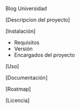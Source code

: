 Blog Universidad

[Descripcion del proyecto]

[Instalación]
- Requisitos
- Versión
- Encargados del proyecto

[Uso]

[Documentación]

[Roatmap]

[Licencia]
